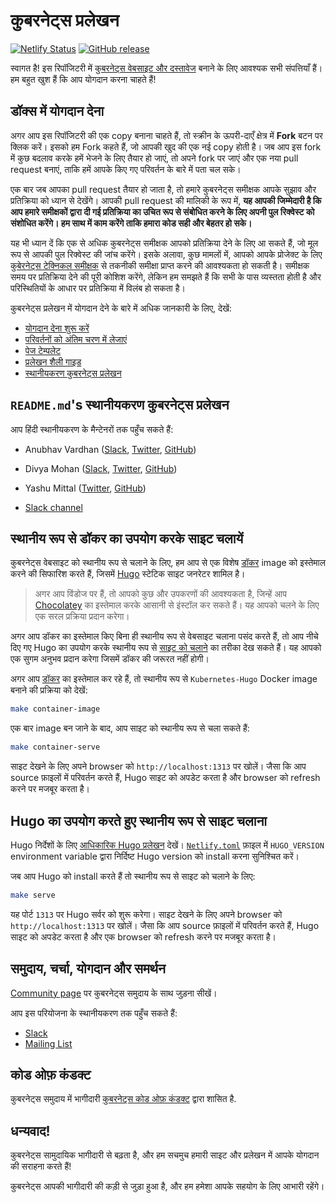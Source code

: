 # कुबरनेट्स प्रलेखन

[![Netlify Status](https://api.netlify.com/api/v1/badges/be93b718-a6df-402a-b4a4-855ba186c97d/deploy-status)](https://app.netlify.com/sites/kubernetes-io-main-staging/deploys)
[![GitHub release](https://img.shields.io/github/release/kubernetes/website.svg)](https://github.com/kubernetes/website/releases/latest)

स्वागत है! इस रिपॉजिटरी में [कुबरनेट्स वेबसाइट और दस्तावेज](https://kubernetes.io/) बनाने के लिए आवश्यक सभी संपत्तियाँ हैं। हम बहुत खुश हैं कि आप योगदान करना चाहते हैं!

## डॉक्स में योगदान देना

अगर आप इस रिपॉजिटरी की एक copy बनाना चाहते हैं, तो स्क्रीन के ऊपरी-दाएँ क्षेत्र में **Fork** बटन पर क्लिक करें। इसको हम Fork कहते हैं, जो आपकी खुद की एक नई copy होती है। जब आप इस fork में कुछ बदलाव करके हमें भेजने के लिए तैयार हो जाएं, तो अपने fork पर जाएं और एक नया pull request बनाएं, ताकि हमें आपके किए गए परिवर्तन के बारे में पता चल सके।

एक बार जब आपका pull request तैयार हो जाता है, तो हमारे कुबरनेट्स समीक्षक आपके सुझाव और प्रतिक्रिया को ध्यान से देखेंगे। आपकी pull request की मालिकी के रूप में, **यह आपकी जिम्मेदारी है कि आप हमारे समीक्षकों द्वारा दी गई प्रतिक्रिया का उचित रूप से संबोधित करने के लिए अपनी पुल रिक्वेस्ट को संशोधित करेंगे। हम साथ में काम करेंगे ताकि हमारा कोड सही और बेहतर हो सके।**

यह भी ध्यान दें कि एक से अधिक कुबरनेट्स समीक्षक आपको प्रतिक्रिया देने के लिए आ सकते हैं, जो मूल रूप से आपकी पुल रिक्वेस्ट की जांच करेंगे। इसके अलावा, कुछ मामलों में, आपको आपके प्रोजेक्ट के लिए [कुबेरनेट्स टेक्निकल समीक्षक](https://github.com/kubernetes/website/wiki/Tech-reviewers) से तकनीकी समीक्षा प्राप्त करने की आवश्यकता हो सकती है। समीक्षक समय पर प्रतिक्रिया देने की पूरी कोशिश करेंगे, लेकिन हम समझते हैं कि सभी के पास व्यस्तता होती है और परिस्थितियों के आधार पर प्रतिक्रिया में विलंब हो सकता है।

कुबरनेट्स प्रलेखन में योगदान देने के बारे में अधिक जानकारी के लिए, देखें:

* [योगदान देना शुरू करें](https://kubernetes.io/docs/contribute/start/)
* [परिवर्तनों को अंतिम चरण में लेजाएं](http://kubernetes.io/docs/contribute/intermediate#view-your-changes-locally)
* [पेज टेम्पलेट](https://kubernetes.io/docs/contribute/style/page-content-types/)
* [प्रलेखन शैली गाइड](http://kubernetes.io/docs/contribute/style/style-guide/)
* [स्थानीयकरण कुबरनेट्स प्रलेखन](https://kubernetes.io/docs/contribute/localization/)

## `README.md`'s स्थानीयकरण कुबरनेट्स प्रलेखन

आप हिंदी स्थानीयकरण के मैन्टेनरों तक पहुँच सकते हैं:

* Anubhav Vardhan ([Slack](https://kubernetes.slack.com/archives/D0261C0A3R8), [Twitter](https://twitter.com/anubha_v_ardhan), [GitHub](https://github.com/anubha-v-ardhan))
* Divya Mohan ([Slack](https://kubernetes.slack.com/archives/D027R7BE804), [Twitter](https://twitter.com/Divya_Mohan02), [GitHub](https://github.com/divya-mohan0209))
* Yashu Mittal ([Twitter](https://twitter.com/mittalyashu77), [GitHub](https://github.com/mittalyashu))

* [Slack channel](https://kubernetes.slack.com/messages/kubernetes-docs-hi)

## स्थानीय रूप से डॉकर का उपयोग करके साइट चलायें  

कुबरनेट्स वेबसाइट को स्थानीय रूप से चलाने के लिए, हम आप से एक विशेष [डॉकर](https://docker.com) image को इस्तेमाल करने की सिफारिश करते हैं, जिसमें [Hugo](https://gohugo.io) स्टेटिक साइट जनरेटर शामिल है।

> अगर आप विंडोज पर हैं, तो आपको कुछ और उपकरणों की आवश्यकता है, जिन्हें आप [Chocolatey](https://chocolatey.org) का इस्तेमाल करके आसानी से इंस्टॉल कर सकते हैं। यह आपको चलने के लिए एक सरल प्रक्रिया प्रदान करेगा।

अगर आप डॉकर का इस्तेमाल किए बिना ही स्थानीय रूप से वेबसाइट चलाना पसंद करते हैं, तो आप नीचे दिए गए Hugo का उपयोग करके स्थानीय रूप से [साइट को चलाने](#hugo-का-उपयोग-करते-हुए-स्थानीय-रूप-से-साइट-चलाना) का तरीका देख सकते हैं। यह आपको एक सुगम अनुभव प्रदान करेगा जिसमें डॉकर की जरूरत नहीं होगी।

अगर आप [डॉकर](https://www.docker.com/get-started) का इस्तेमाल कर रहे हैं, तो स्थानीय रूप से `Kubernetes-Hugo` Docker image बनाने की प्रक्रिया को देखें:

```bash
make container-image
```

एक बार image बन जाने के बाद, आप साइट को स्थानीय रूप से चला सकते हैं:

```bash
make container-serve
```

साइट देखने के लिए अपने browser को `http://localhost:1313` पर खोलें। जैसा कि आप source फ़ाइलों में परिवर्तन करते हैं, Hugo साइट को अपडेट करता है और browser को refresh करने पर मजबूर करता है।

## Hugo का उपयोग करते हुए स्थानीय रूप से साइट चलाना

Hugo निर्देशों के लिए [आधिकारिक Hugo प्रलेखन](https://gohugo.io/getting-started/installing/) देखें। [`Netlify.toml`](netlify.toml#L9) फ़ाइल में `HUGO_VERSION` environment variable द्वारा निर्दिष्ट Hugo version को install करना सुनिश्चित करें।

जब आप Hugo को install करते हैं तो स्थानीय रूप से साइट को चलाने के लिए:

```bash
make serve
```

यह पोर्ट `1313` पर Hugo सर्वर को शुरू करेगा। साइट देखने के लिए अपने browser को `http://localhost:1313` पर खोलें। जैसा कि आप source फ़ाइलों में परिवर्तन करते हैं, Hugo साइट को अपडेट करता है और एक browser को refresh करने पर मजबूर करता है।

## समुदाय, चर्चा, योगदान और समर्थन

[Community page](http://kubernetes.io/community/) पर कुबरनेट्स समुदाय के साथ जुड़ना सीखें।

आप इस परियोजना के स्थानीयकरण तक पहुँच सकते हैं:

- [Slack](https://kubernetes.slack.com/messages/sig-docs)
- [Mailing List](https://groups.google.com/forum/#!forum/kubernetes-sig-docs)

## कोड ओफ़ कंडक्ट

कुबरनेट्स समुदाय में भागीदारी [कुबरनेट्स कोड ओफ़ कंडक्ट](https://github.com/cncf/foundation/blob/master/code-of-conduct-languages/hi.md) द्वारा शासित है.

## धन्यवाद!


कुबरनेट्स सामुदायिक भागीदारी से बढ़ता है, और हम सचमुच हमारी साइट और प्रलेखन में आपके योगदान की सराहना करते हैं!

कुबरनेट्स आपकी भागीदारी की कड़ी से जुड़ा हुआ है, और हम हमेशा आपके सहयोग के लिए आभारी रहेंगे।
